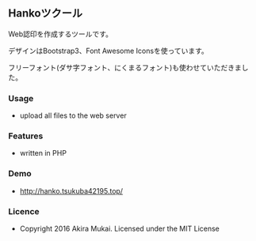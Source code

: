 ## Hankoツクール

Web認印を作成するツールです。

デザインはBootstrap3、Font Awesome Iconsを使っています。

フリーフォント(ダサ字フォント、にくまるフォント)も使わせていただきました。


### Usage

  - upload all files to the web server


### Features

  - written in PHP


### Demo

  - http://hanko.tsukuba42195.top/


### Licence

  - Copyright 2016 Akira Mukai. Licensed under the MIT License
